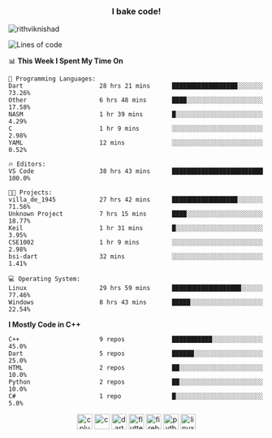 <h3 align="center">I bake code!</h3>

<p align="left"> <img src="https://komarev.com/ghpvc/?username=rithviknishad" alt="rithviknishad" /> </p>

<!--START_SECTION:waka-->
![Lines of code](https://img.shields.io/badge/From%20Hello%20World%20I%27ve%20Written-688265%20lines%20of%20code-blue)

📊 **This Week I Spent My Time On** 

```text
💬 Programming Languages: 
Dart                     28 hrs 21 mins      ██████████████████░░░░░░░   73.26% 
Other                    6 hrs 48 mins       ████░░░░░░░░░░░░░░░░░░░░░   17.58% 
NASM                     1 hr 39 mins        █░░░░░░░░░░░░░░░░░░░░░░░░   4.29% 
C                        1 hr 9 mins         ░░░░░░░░░░░░░░░░░░░░░░░░░   2.98% 
YAML                     12 mins             ░░░░░░░░░░░░░░░░░░░░░░░░░   0.52%

🔥 Editors: 
VS Code                  38 hrs 43 mins      █████████████████████████   100.0%

🐱‍💻 Projects: 
villa_de_1945            27 hrs 42 mins      ██████████████████░░░░░░░   71.56% 
Unknown Project          7 hrs 15 mins       ████░░░░░░░░░░░░░░░░░░░░░   18.77% 
Keil                     1 hr 31 mins        █░░░░░░░░░░░░░░░░░░░░░░░░   3.95% 
CSE1002                  1 hr 9 mins         ░░░░░░░░░░░░░░░░░░░░░░░░░   2.98% 
bsi-dart                 32 mins             ░░░░░░░░░░░░░░░░░░░░░░░░░   1.41%

💻 Operating System: 
Linux                    29 hrs 59 mins      ███████████████████░░░░░░   77.46% 
Windows                  8 hrs 43 mins       █████░░░░░░░░░░░░░░░░░░░░   22.54%

```

**I Mostly Code in C++** 

```text
C++                      9 repos             ███████████░░░░░░░░░░░░░░   45.0% 
Dart                     5 repos             ██████░░░░░░░░░░░░░░░░░░░   25.0% 
HTML                     2 repos             ██░░░░░░░░░░░░░░░░░░░░░░░   10.0% 
Python                   2 repos             ██░░░░░░░░░░░░░░░░░░░░░░░   10.0% 
C#                       1 repo              █░░░░░░░░░░░░░░░░░░░░░░░░   5.0%

```



<!--END_SECTION:waka-->

<p align="center">
  <img src="https://devicons.github.io/devicon/devicon.git/icons/cplusplus/cplusplus-original.svg" alt="cplusplus" width="30" height="30"/>
  <img src="https://devicons.github.io/devicon/devicon.git/icons/c/c-original.svg" alt="c" width="30" height="30"/>
  <img src="https://www.vectorlogo.zone/logos/dartlang/dartlang-icon.svg" alt="dart" width="30" height="30"/>
  <img src="https://www.vectorlogo.zone/logos/flutterio/flutterio-icon.svg" alt="flutter" width="30" height="30"/> 
  <img src="https://www.vectorlogo.zone/logos/firebase/firebase-icon.svg" alt="firebase" width="30" height="30"/> 
  <img src="https://devicons.github.io/devicon/devicon.git/icons/python/python-original.svg" alt="python" width="30" height="30"/> 
  <img src="https://devicons.github.io/devicon/devicon.git/icons/linux/linux-original.svg" alt="linux" width="30" height="30"/> 
</p>

